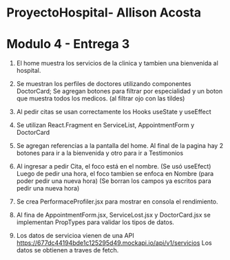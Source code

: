 # ProyectoHospital- Allison Acosta

# Modulo 4 - Entrega 3

1. El home muestra los servicios de la clinica y tambien una bienvenida al hospital.

2. Se muestran los perfiles de doctores utilizando componentes DoctorCard; Se agregan botones para filtrar por especialidad y un boton que muestra todos los medicos. (al filtrar ojo con las tildes)

3. Al pedir citas se usan correctamente los Hooks useState y useEffect

4. Se utilizan React.Fragment en ServiceList, AppointmentForm y DoctorCard

5. Se agregan referencias a la pantalla del home. Al final de la pagina hay 2 botones para ir a la bienvenida y otro para ir a Testimonios

6. Al ingresar a pedir Cita, el foco está en el nombre. (Se usó useEfect)
   Luego de pedir una hora, el foco tambien se enfoca en Nombre (para poder pedir una nueva hora)
   (Se borran los campos ya escritos para pedir una nueva hora)

7. Se crea PerformaceProfiler.jsx para mostrar en consola el rendimiento.

8. Al fina de AppointmentForm.jsx, ServiceLost.jsx y DoctorCard.jsx se implementan PropTypes para validar los tipos de datos.

9. Los datos de servicioa vienen de una API https://677dc44194bde1c125295d49.mockapi.io/api/v1/servicios
   Los datos se obtienen a traves de fetch.
